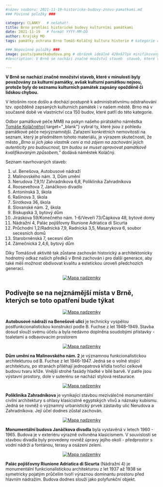 ```yaml
---
#název souboru: 2021-11-19-historicke-budovy-znovu-pamatkami.md
### Povinné položky ###

category: CLANKY   # nešahat!
title: Brno prohlásí historické budovy kulturními památkami
date: 2021-11-19   # formát YYYY-MM-DD
author: Krajský MO 
tags: památky ochrana Brno Tomáš-Koláčný kultura historie # kategorie odděleny mezerami, např. volby zemědělství životní-prostředí piráti (viz https://jihomoravsky.pirati.cz/tags/)

### Nepovinné položky ###
image: posts/pamatkabudova.png # obrázek ideálně 420x677px minifikovaný přes https://tinypng.com/
#description: V Brně se nachází značné množství staveb  staveb, které v minulosti byly považovány za kulturní památky, avšak kulturní památkou nejsou, protože byly do seznamu kulturních památek zapsány opožděně či lidskou chybou

---
```

**V Brně se nachází značné množství staveb, které v minulosti byly považovány za kulturní památky, avšak kulturní památkou nejsou, protože byly do seznamu kulturních památek zapsány opožděně či lidskou chybou.** 

V letošním roce došlo a dochází postupně k administrativnímu odstraňování tzv. opožděně zapsaných kulturních památek i v našem městě. Brno má v současné době ve vlastnictví cca 150 budov, které patří do této kategorie.

Odbor památkové péče MMB na pokyn našeho pirátského náměstka [Tomáše Koláčného](https://jihomoravsky.pirati.cz/lide/tomas-kolacny/){:target="_blank"} vybral ty, které jsou z pohledu památkové péče nejvýznamnější. Zařazení konkrétních nemovitostí na seznam, který je předmětem tohoto materiálu, je výrazem skutečnosti, že město *„Brno si jich jako vlastník cení a má zájem na zachování jejich autenticity pro budoucnost, tzn budou se muset opravovat památkově kvalifikovaným způsobem,”* dodává náměstek Koláčný.

Seznam navrhovaných staveb:
1. ul. Benešova, Autobusové nádraží
2. Malinovského nám. 3, Dům umění
3. Nerudova 7,9,11/ Zahradníkova 6,8, Poliklinika Zahradníkova
4. Rooseveltova 7, Janáčkovo divadlo
5. Antonínská 3, škola 
6. Rašínova 3, škola
7. Sirotkova 36, škola
8. Slovanské nám. 2, škola
9. Biskupská 3, bytový dům
10. Jiráskova 59/Konečného nám. 1-6/Veveří 73/Čápkova 48, bytové domy
11. Nádražní 4, Palác pojišťovny Riunione Adriatica di Sicurta
12. Průchodní 1,2/Radnická 7,9, Radnická 3,5, Masarykova 6, soubor secesních domů
13. Starobrněnská 7, secesní dům
14. Zámečnická 2,4,6, bytový dům

Díky Tomášově aktivitě tak zůstane zachován historický a architektonicky hodnotný odkaz našich předků v Brně zachován i pro další generace, aby také měli možnost obdivovat kvalitu a estetickou úroveň předchozích generací.

<div style="text-align:center"><a href="https://a.pirati.cz/jihomoravsky/img/posts/listtomas.png" target="_blank">
<img src="https://a.pirati.cz/jihomoravsky/img/posts/listtomas.png" alt="Mapa nadzemky">

</a></div>

## Podívejte se na nejznámější místa v Brně, kterých se toto opatření bude týkat

<div style="text-align:center"><a href="https://a.pirati.cz/jihomoravsky/img/posts/budova1.png" target="_blank">
<img src="https://a.pirati.cz/jihomoravsky/img/posts/budova1.png" alt="Mapa nadzemky">

</a></div>
**Autobusové nádraží na Benešově ulici** je technicky vyspělou postfunkcionalistickou konstrukcí podle B. Fuchse z let 1948–1949. Stavba dosud slouží svému účelu a byla nedávno doplněna soudobými přístavky - toaletami a odbavovacím prostorem

<div style="text-align:center"><a href="https://a.pirati.cz/jihomoravsky/img/posts/budova2.png" target="_blank">
<img src="https://a.pirati.cz/jihomoravsky/img/posts/budova2.png" alt="Mapa nadzemky">

</a></div>
**Dům umění na Malinovského nám. 2** je významnou funkcionalistickou architekturou od B. Fuchse z let 1946-1947. Jedná se o volně stojící architekturu, po stranách přiléhají jednopatrová křídla tvořící celkově budovu tvaru kříže. Vnější strohé fasády hladké v bílé barvě. V patře jsou výstavní prostory, dole v suterénu se nachází stylová  restaurace.

<div style="text-align:center"><a href="https://a.pirati.cz/jihomoravsky/img/posts/budova3.png" target="_blank">
<img src="https://a.pirati.cz/jihomoravsky/img/posts/budova3.png" alt="Mapa nadzemky">

</a></div>
**Poliklinika Zahradníkova** je vynikající stavbou meziválečné monumentální civilní architektury s ohlasy klasicistně egyptských vlivů a náznaky kubismu. Jedná se rovněž o významný urbanistický prvek zástavby ulic Nerudova a Zahradníkova. Její účel dodnes zůstal zachován.

<div style="text-align:center"><a href="https://a.pirati.cz/jihomoravsky/img/posts/budova4.png" target="_blank">
<img src="https://a.pirati.cz/jihomoravsky/img/posts/budova4.png" alt="Mapa nadzemky">

</a></div>
**Monumentální budova Janáčkova divadla** byla vystavěná v letech 1960 - 1965. Budova je v exteriéru výrazně ovlivněna klasicismem. V souvislosti se stavbou divadla byly provedeny rovněž úpravy jejího okolí - předprostor s vodní nádrží a fontánou, terasy a osázení zelení.

<div style="text-align:center"><a href="https://a.pirati.cz/jihomoravsky/img/posts/budova5.png" target="_blank">
<img src="https://a.pirati.cz/jihomoravsky/img/posts/budova5.png" alt="Mapa nadzemky">

</a></div>
**Palác pojišťovny Riunione Adriatica di Sicurta** (Nádražní 4) je monumentální funkcionalistickou architekturou z let 1937 až 1938 se symetricky pojatým průčelím tvoří výraznou dominantu prostoru před hlavním nádražím. Budova dodnes slouží jako polyfunkční objekt.

